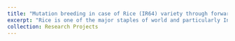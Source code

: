 ```yaml
---
title: "Mutation breeding in case of Rice (IR64) variety through forward genetics approach"
excerpt: "Rice is one of the major staples of world and particularly India. The changing climate scenarios had resulted in huge crop losses to farmers, affecting nation as a whole. My research work in JNU primarily focused on creating climate resilient rice (IR64), one of the popular varieties in India, through mutation breeding via forward genetics approach. During my work we identified prospective IR64 (5000 mutant lines) lines with desirable phenotypes, that would adapt to dynamic climate scenarios without any loss in yield. Moreover, it requires further NGS (Next gen sequencing) for identification of particular genes responsible for resiliency in IR64 lines. Altogether, on a broad scale the research was pioneering in terms of establishing food security, eliminating hunger and poverty, establishing sustainable development goals.<br/><img src='/images/500x300.png'>"
collection: Research Projects
---
```




